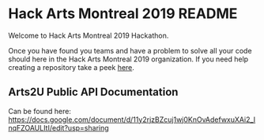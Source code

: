 # Hack Arts Montreal 2019 README

Welcome to Hack Arts Montreal 2019 Hackathon.

Once you have found you teams and have a problem to solve all your code should here in the Hack Arts Montreal 2019 organization. If you need help creating a repository take a peek [here](https://help.github.com/en/github/getting-started-with-github/create-a-repo).

## Arts2U Public API Documentation

Can be found here: https://docs.google.com/document/d/11y2rjzBZcuj1wj0KnOvAdefwxuXAi2_InqFZOAULItI/edit?usp=sharing
